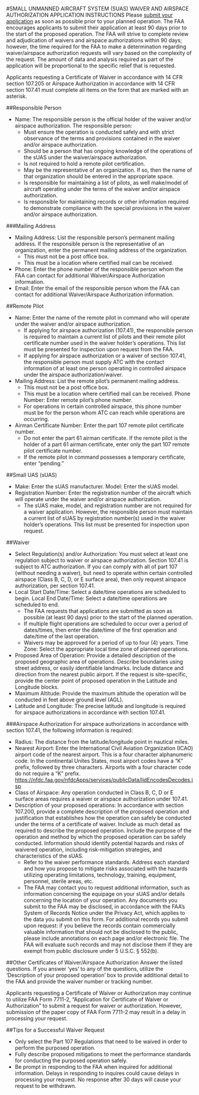 #SMALL UNMANNED AIRCRAFT SYSTEM (SUAS) WAIVER AND AIRSPACE AUTHORIZATION APPLICATION INSTRUCTIONS
Please [submit your application](https://www.faa.gov/uas/request_waiver/) as soon as possible prior to your planned operation. The FAA encourages applicants to submit their application at least 90 days prior to the start of the proposed operation. The FAA will strive to complete review and adjudication of waivers and airspace authorizations within 90 days; however, the time required for the FAA to make a determination regarding waiver/airspace authorization requests will vary based on the complexity of the request. The amount of data and analysis required as part of the application will be proportional to the specific relief that is requested.

Applicants requesting a Certificate of Waiver in accordance with 14 CFR section 107.205 or Airspace Authorization in accordance with 14 CFR section 107.41 must complete all items on the form that are marked with an asterisk.

##Responsible Person
* Name: The responsible person is the official holder of the waiver and/or airspace authorization. The responsible person:
  * Must ensure the operation is conducted safely and with strict observance of the terms and provisions contained in the waiver and/or airspace authorization.
  * Should be a person that has ongoing knowledge of the operations of the sUAS under the waiver/airspace authorization.
  * Is not required to hold a remote pilot certification.
  * May be the representative of an organization. If so, then the name of that organization
should be entered in the appropriate space.
  * Is responsible for maintaining a list of pilots, as well make/model of aircraft operating under the terms of the waiver and/or airspace authorization.
  * Is responsible for maintaining records or other information required to demonstrate compliance with the special provisions in the waiver and/or airspace authorization.

###Mailing Address
* Mailing Address: List the responsible person’s permanent mailing address. If the responsible person is the representative of an organization, enter the permanent mailing address of the organization.
  * This must not be a post office box.
  * This must be a location where certified mail can be received.
* Phone: Enter the phone number of the responsible person whom the FAA can contact for additional Waiver/Airspace Authorization information.
* Email: Enter the email of the responsible person whom the FAA can contact for additional Waiver/Airspace Authorization information.

##Remote Pilot
* Name: Enter the name of the remote pilot in command who will operate under the waiver and/or
airspace authorization.
  * If applying for airspace authorization (107.41), the responsible person is required to maintain a current list of pilots and their remote pilot certificate number used in the waiver holder’s operations. This list must be presented for inspection upon request from the FAA.
  * If applying for airspace authorization or a waiver of section 107.41, the responsible person must supply ATC with the contact information of at least one person operating in controlled airspace under the airspace authorization/waiver.
* Mailing Address: List the remote pilot’s permanent mailing address.
  *  This must not be a post office box.
  *  This must be a location where certified mail can be received. Phone Number: Enter remote pilot’s phone number.
  *  For operations in certain controlled airspace, this phone number must be for the person whom ATC can reach while operations are occurring.
* Airman Certificate Number: Enter the part 107 remote pilot certificate number.
  *  Do not enter the part 61 airman certificate. If the remote pilot is the holder of a part 61
airman certificate, enter only the part 107 remote pilot certificate number.
  *  If the remote pilot in command possesses a temporary certificate, enter “pending.”

##Small UAS (sUAS)
* Make: Enter the sUAS manufacturer. Model: Enter the sUAS model.
* Registration Number: Enter the registration number of the aircraft which will operate under the waiver and/or airspace authorization.
  * The sUAS make, model, and registration number are not required for a waiver application. However, the responsible person must maintain a current list of sUAS by registration number(s) used in the waiver holder’s operations. This list must be presented for inspection upon request.

##Waiver
* Select Regulation(s) and/or Authorization: You must select at least one regulation subject to waiver or airspace authorization. Section 107.41 is subject to ATC authorization. If you can comply with all of part 107 (without needing a waiver), but need to operate within certain controlled airspace (Class B, C, D, or E surface area), then only request airspace authorization, per section 107.41.
* Local Start Date/Time: Select a date/time operations are scheduled to begin. Local End Date/Time: Select a date/time operations are scheduled to end.
  * The FAA requests that applications are submitted as soon as possible (at least 90 days) prior to the start of the planned operation.
  *  If multiple flight operations are scheduled to occur over a period of dates/times, then enter the date/time of the first operation and date/time of the last operation.
  *  Waivers may be approved for a period of up to four (4) years. Time Zone: Select the appropriate local time zone of planned operations.
* Proposed Area of Operation: Provide a detailed description of the proposed geographic area of operations. Describe boundaries using street address, or easily identifiable landmarks. Include distance and direction from the nearest public airport. If the request is site-specific, provide the center point of proposed operation in the Latitude and Longitude blocks.
* Maximum Altitude: Provide the maximum altitude the operation will be conducted in feet above ground level (AGL).
* Latitude and Longitude: The precise latitude and longitude is required for airspace authorizations in accordance with section 107.41.

###Airspace Authorization
For airspace authorizations in accordance with section 107.41, the following information is required:
* Radius: The distance from the latitude/longitude point in nautical miles.
* Nearest Airport: Enter the International Civil Aviation Organization (ICAO) airport code of the nearest airport. This is a four character alphanumeric code. In the continental Unites States, most airport codes have a “K” prefix, followed by three characters. Airports with a four character code do not require a “K” prefix. https://nfdc.faa.gov/nfdcApps/services/publicData/lidEncodesDecodes.jsp
* Class of Airspace: Any operation conducted in Class B, C, D or E surface areas requires a waiver or airspace authorization under 107.41.
* Description of your proposed operations: In accordance with section 107.200, provide a complete description of the proposed operation and justification that establishes how the operation can safely be conducted under the terms of a certificate of waiver. Include as much detail as required to describe the proposed operation. Include the purpose of the operation and method by which the proposed operation can be safely conducted. Information should identify potential hazards and risks of waivered operation, including risk-mitigation strategies, and characteristics of the sUAS.
  *  Refer to the waiver performance standards. Address each standard and how you propose to mitigate risks associated with the hazards utilizing operating limitations, technology, training, equipment, personnel, sterile areas, etc.
  *  The FAA may contact you to request additional information, such as information concerning the equipage on your sUAS and/or details concerning the location of your operation. Any documents you submit to the FAA may be disclosed, in accordance with the FAA’s System of Records Notice under the Privacy Act, which applies to the data you submit on this form. For additional records you submit upon request: if you believe the records contain commercially valuable information that should not be disclosed to the public, please include annotations on each page and/or electronic file. The FAA will evaluate such records and may not disclose them if they are exempt from public disclosure under 5 U.S.C. § 552(b).

##Other Certificates of Waiver/Airspace Authorization
Answer the listed questions. If you answer ‘yes’ to any of the questions, utilize the ‘Description of your proposed operation’ box to provide additional detail to the FAA and provide the waiver number or tracking number.

Applicants requesting a Certificate of Waiver or Authorization may continue to utilize FAA Form 7711-2, “Application for Certificate of Waiver or Authorization” to submit a request for waiver or authorization. However, submission of the paper copy of FAA Form 7711-2 may result in a delay in processing your request.

##Tips for a Successful Waiver Request
* Only select the Part 107 Regulations that need to be waived in order to perform the purposed operation.
* Fully describe proposed mitigations to meet the performance standards for conducting the purposed operation safely.
* Be prompt in responding to the FAA when inquired for additional information. Delays in responding to inquires could cause delays in processing your request. No response after 30 days will cause your request to be withdrawn.
